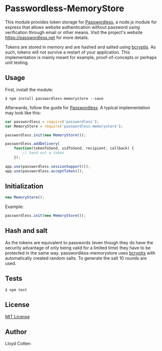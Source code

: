 # Passwordless-MemoryStore

This module provides token storage for [Passwordless](https://github.com/florianheinemann/passwordless), a node.js module for express that allows website authentication without password using verification through email or other means. Visit the project's website https://passwordless.net for more details.

Tokens are stored in memory and are hashed and salted using [bcryptjs](https://github.com/dcodeIO/bcrypt.js).  As such, tokens will not survive a restart of your application.  This implementation is mainly meant for example, proof-of-concepts or perhaps unit testing.

## Usage

First, install the module:

`$ npm install passwordless-memorystore --save`

Afterwards, follow the guide for [Passwordless](https://github.com/florianheinemann/passwordless). A typical implementation may look like this:

```javascript
var passwordless = require('passwordless');
var MemoryStore = require('passwordless-memorystore');

passwordless.init(new MemoryStore());

passwordless.addDelivery(
    function(tokenToSend, uidToSend, recipient, callback) {
        // Send out a token
    });
    
app.use(passwordless.sessionSupport());
app.use(passwordless.acceptToken());
```

## Initialization

```javascript
new MemoryStore();
```

Example:
```javascript
passwordless.init(new MemoryStore());
```

## Hash and salt
As the tokens are equivalent to passwords (even though they do have the security advantage of only being valid for a limited time) they have to be protected in the same way. passwordless-memorystore uses [bcryptjs](https://github.com/dcodeIO/bcrypt.js) with automatically created random salts. To generate the salt 10 rounds are used.

## Tests

`$ npm test`

## License

[MIT License](http://opensource.org/licenses/MIT)

## Author
Lloyd Cotten